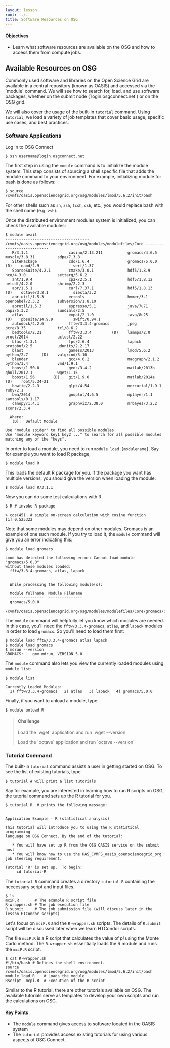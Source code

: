 ```yaml
---
layout: lesson
root: ../..
title: Software Resources on OSG 
---
```

<div class="objectives" markdown="1">

#### Objectives
*   Learn what software resources are available on the OSG and how to access them from compute jobs.

</div>

<h2> Available Resources on OSG </h2> 
Commonly used software and libraries on the Open Science Grid are available in a
central repository (known as OASIS) and accessed via the `module` command. We will see how to 
search for, load, and use software packages, whether on the submit node (`login.osgconnect.net`) or on the OSG grid.

We will also cover the usage of the built-in `tutorial` command. Using `tutorial`,
we load a variety of job templates that cover basic usage, specific use cases, and best practices.

<h3> Software Applications </h3>

Log in to OSG Connect 

~~~
$ ssh username@login.osgconnect.net
~~~


The first step in using the `module` command is to initialize the module system.  This 
step consists of sourcing a shell specific file that adds the module command 
to your environment. For example, initializing module for bash is done as follows:

~~~
$ source /cvmfs/oasis.opensciencegrid.org/osg/modules/lmod/5.6.2/init/bash
~~~

For other shells such as `sh`, `zsh`, `tcsh`, `csh`, etc., you would replace bash with the shell name (e.g. `zsh`).


Once the distributed environment modules system is initialized, you can check the 
available modules: 

~~~
$ module avail
------------------------------------- /cvmfs/oasis.opensciencegrid.org/osg/modules/modulefiles/Core ---------------------------
   R/3.1.1                  casino/2.13.211           gromacs/4.6.5          muscle/3.8.31          sdpa/7.3.8
   SitePackage              cdo/1.6.4                 gromacs/5.0.0   (D)    namd/2.9               serf/1.37
   SparseSuite/4.2.1        cmake/3.0.1               hdf5/1.8.9             nco/4.3.0              settarg/5.6.2
   ant/1.9.4                cp2k/2.5.1                hdf5/1.8.12            netcdf/4.2.0           shrimp/2.2.3
   apr/1.5.1                curl/7.37.1               hdf5/1.8.13     (D)    octave/3.8.1           siesta/3.2
   apr-util/1.5.3           ectools                   hmmer/3.1              openbabel/2.3.2        subversion/1.8.10
   aprutil/1.5.3            espresso/5.1              java/7u71              papi/5.3.2             sundials/2.5
   atlas                    expat/2.1.0               java/8u25       (D)    pbsuite/14.9.9         swift/0.94.1
   autodock/4.2.6           fftw/3.3.4-gromacs        jpeg                   pcre/8.35              tcl/8.6.2
   bedtools/2.21            fftw/3.3.4         (D)    lammps/2.0             proot/2014             uclust/2.22
   blasr/1.3.1              fpc/2.6.4                 lapack                 protobuf/2.5           udunits/2.2.17
   blast                    gamess/2013               lmod/5.6.2             python/2.7      (D)    valgrind/3.10
   blender                  gcc/4.6.2                 madgraph/2.1.2         python/3.4             vmd/1.9.1
   boost/1.50.0             geos/3.4.2                matlab/2013b           qhull/2012.1           wget/1.15
   boost/1.56        (D)    git/1.9.0                 matlab/2014a    (D)    root/5.34-21
   bowtie/2.2.3             glpk/4.54                 mercurial/1.9.1        ruby/2.1
   bwa/2014                 gnuplot/4.6.5             mplayer/1.1            samtools/0.1.17
   canopy/1.4.1             graphviz/2.38.0           mrbayes/3.2.2          scons/2.3.4

  Where:
   (D):  Default Module

Use "module spider" to find all possible modules.
Use "module keyword key1 key2 ..." to search for all possible modules matching any of the "keys".

~~~

In order to load a module, you need to run `module load [modulename]`.  Say for
example you want to load R package, 

~~~
$ module load R 
~~~

This loads the default R package for you. If the package you want has multiple versions, you should 
give the version when loading the module: 

~~~
$ module load R/3.1.1
~~~

Now you can do some test calculations with R. 

~~~
$ R # invoke R package

> cos(45)  # simple on-screen calculation with cosine function
[1] 0.525322

~~~

Note that some modules may depend on other modules.  Gromacs is an example of
one such module.  If you try to load it, the `module` command will give you an
error indicating this:

~~~
$ module load gromacs

Lmod has detected the following error: Cannot load module "gromacs/5.0.0"
without these modules loaded:
  fftw/3.3.4-gromacs, atlas, lapack


  While processing the following module(s):

  Module fullname  Module Filename
  ---------------  ---------------
  gromacs/5.0.0
  /cvmfs/oasis.opensciencegrid.org/osg/modules/modulefiles/Core/gromacs/5.0.0.lua
~~~

The `module` command will helpfully let you know which modules are needed. In
this case, you'll need the `fftw/3.3.4-gromacs`, `atlas`, and `lapack` modules in 
order to load `gromacs`.  So you'll need to load them first:

~~~
$ module load fftw/3.3.4-gromacs atlas lapack
$ module load gromacs
$ mdrun --version
GROMACS:    gmx mdrun, VERSION 5.0
~~~

The `module` command also lets you view the currently loaded modules using
`module list`:

~~~
$ module list

Currently Loaded Modules:
  1) fftw/3.3.4-gromacs   2) atlas   3) lapack   4) gromacs/5.0.0
~~~

Finally, if you want to unload a module, type: 

~~~
$ module unload R 
~~~

<p>
</p>

> #### Challenge
>  <p>Load the `wget` application and run `wget --version`</p>
>  <p>Load the `octave` application and run `octave --version`</p>

<p>
</p>



<h3> Tutorial Command </h3> 

The built-in `tutorial` command assists a user in getting started on 
OSG.  To see the list of existing tutorials, type

~~~
$ tutorial # will print a list tutorials
~~~

Say for example, you are interested in learning how to run R scripts on OSG, the 
tutorial command sets up the R tutorial for you. 

~~~
$ tutorial R  # prints the following message:


Application Example - R (statistical analysis)

This tutorial will introduce you to using the R statistical programming
language on OSG Connect. By the end of the tutorial:

   * You will have set up R from the OSG OASIS service on the submit host
   * You will know how to use the HAS_CVMFS_oasis_opensciencegrid_org job steering requirement. 

Tutorial 'R' is set up.  To begin:
     cd tutorial-R
~~~ 

The `tutorial R` command creates a directory `tutorial-R` containing the neccessary script and input files. 

~~~
$ ls 
mciP.R       # The example R script file
R-wrapper.sh # The job execution file 
R.submit     # The job submission file (will discuss later in the lesson HTCondor scripts)
~~~

Let's focus on `mciP.R` and the `R-wrapper.sh` scripts. The details of `R.submit` script 
will be discussed later when we learn HTCondor scripts.  

The file `mciP.R` is a R script that calculates the value of *pi* using the Monte Carlo
method.  The `R-wrapper.sh` essentially loads the R module and runs the `mciP.R` 
script. 

~~~
$ cat R-wrapper.sh
#!/bin/bash # Defines the shell environment.
source /cvmfs/oasis.opensciencegrid.org/osg/modules/lmod/5.6.2/init/bash
module load R    # Loads the module 
Rscript  mcpi.R  # Execution of the R script
~~~

Similar to the R tutorial, there are other tutorials available on OSG. The available 
tutorials serve as templates to develop your own scripts and run the 
calculations on OSG. 

<div class="keypoints" markdown="1">

#### Key Points
*   The `module` command gives access to software located in the OASIS system
*   The `tutorial` provides access existing tutorials for using various aspects of OSG Connect.
</div>



